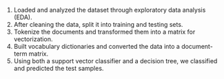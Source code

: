 
1. Loaded and analyzed the dataset through exploratory data analysis (EDA).
2. After cleaning the data, split it into training and testing sets.
3. Tokenize the documents and transformed them into a matrix for vectorization.
4. Built vocabulary dictionaries and converted the data into a document-term matrix.
5. Using both a support vector classifier and a decision tree, we classified and predicted the test samples.
